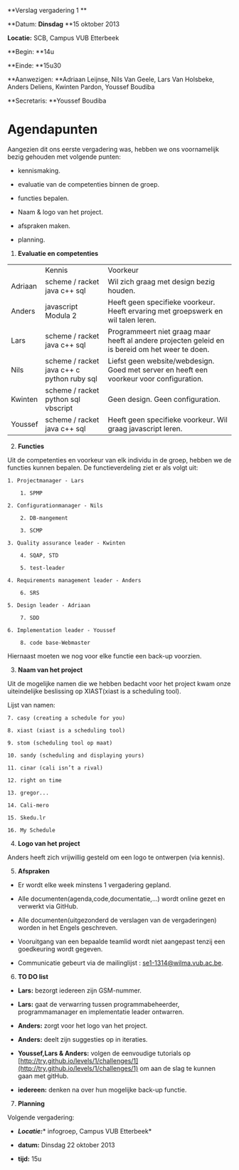                                                                      
                                                                     
                                                                     
                                             
**Verslag vergadering 1 **

**Datum:		**Dinsdag** **15 oktober 2013

**Locatie:** 		SCB, Campus VUB Etterbeek

**Begin:			**14u

**Einde: 		**15u30

**Aanwezigen:        		**Adriaan Leijnse, Nils Van Geele, Lars Van Holsbeke, Anders Deliens, Kwinten Pardon, Youssef Boudiba

**Secretaris:		**Youssef Boudiba

# **Agendapunten**

Aangezien dit ons eerste vergadering was, hebben we ons voornamelijk bezig gehouden met volgende punten:

* kennismaking.

* evaluatie van de competenties binnen de groep.

* functies bepalen.

* Naam & logo van het project.

* afspraken maken.

* planning.

1. **Evaluatie en competenties**

<table>
  <tr>
    <td></td>
    <td>Kennis</td>
    <td>Voorkeur</td>
  </tr>
  <tr>
    <td>Adriaan</td>
    <td>scheme / racket 
java
c++
sql</td>
    <td>Wil zich graag met design bezig houden.</td>
  </tr>
  <tr>
    <td>Anders</td>
    <td>javascript
Modula 2</td>
    <td>Heeft geen specifieke voorkeur. Heeft ervaring met groepswerk en wil talen leren.</td>
  </tr>
  <tr>
    <td>Lars</td>
    <td>scheme / racket 
java
c++
sql</td>
    <td>Programmeert niet graag maar heeft al andere projecten geleid en is bereid om het weer te doen.</td>
  </tr>
  <tr>
    <td>Nils</td>
    <td>scheme / racket 
java
c++
c
python
ruby
sql</td>
    <td>Liefst geen website/webdesign. Goed met server en heeft een voorkeur voor configuration.</td>
  </tr>
  <tr>
    <td>Kwinten</td>
    <td>scheme / racket 
python
sql
vbscript</td>
    <td>Geen design. Geen configuration.</td>
  </tr>
  <tr>
    <td>Youssef</td>
    <td>scheme / racket 
java
c++
sql</td>
    <td>Heeft geen specifieke voorkeur. Wil graag javascript leren.</td>
  </tr>
</table>


2. **Functies**

Uit de competenties en voorkeur van elk individu in de groep, hebben we de functies kunnen bepalen. De functieverdeling ziet er als volgt uit:

    1. Projectmanager - Lars

        1. SPMP

    2. Configurationmanager - Nils

        2. DB-mangement

        3. SCMP

    3. Quality assurance leader - Kwinten

        4. SQAP, STD

        5. test-leader

    4. Requirements management leader - Anders

        6. SRS

    5. Design leader - Adriaan

        7. SDD

    6. Implementation leader - Youssef

        8. code base-Webmaster

Hiernaast moeten we nog voor elke functie een back-up voorzien. 

3. **Naam van het project**

Uit de mogelijke namen die we hebben bedacht voor het project kwam onze uiteindelijke  beslissing op XIAST(xiast is a scheduling tool). 

Lijst van namen:

    7. casy (creating a schedule for you)

    8. xiast (xiast is a scheduling tool) 

    9. stom (scheduling tool op maat)

    10. sandy (scheduling and displaying yours)

    11. cinar (cali isn’t a rival)

    12. right on time

    13. gregor...

    14. Cali-mero 

    15. Skedu.lr

    16. My Schedule

4. **Logo van het project**

Anders heeft zich vrijwillig gesteld om een logo te ontwerpen (via kennis).

	

5. **Afspraken**

* Er wordt elke week minstens 1 vergadering gepland.

* Alle documenten(agenda,code,documentatie,...) wordt online gezet en verwerkt via GitHub.

* Alle documenten(uitgezonderd de verslagen van de vergaderingen) worden in het Engels geschreven.

* Vooruitgang van een bepaalde teamlid wordt niet aangepast tenzij een goedkeuring wordt gegeven.

* Communicatie gebeurt via de mailinglijst : [se1-1314@wilma.vub.ac.be](mailto:se1-1314@wilma.vub.ac.be).

	

6. **TO DO list**

* **Lars:** bezorgt iedereen zijn GSM-nummer.

* **Lars:** gaat de verwarring tussen programmabeheerder, programmamanager en implementatie leader ontwarren.

* **Anders:** zorgt voor het logo van het project.

* **Anders:** deelt zijn suggesties op in iteraties.

* **Youssef,Lars & Anders:** volgen de eenvoudige tutorials op [http://try.github.io/levels/1/challenges/1](http://try.github.io/levels/1/challenges/1) om  aan de slag te kunnen gaan met gitHub.

* **iedereen:** denken na over hun mogelijke back-up functie.

7. **Planning**

Volgende vergadering:	

* **_Locatie:_*** 	infogroep, Campus VUB Etterbeek*

* **datum:** 	Dinsdag 22 oktober 2013

* **tijd:** 		15u


